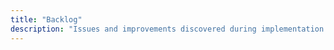 ```yaml
---
title: "Backlog"
description: "Issues and improvements discovered during implementation but not yet prioritized"
---
```

